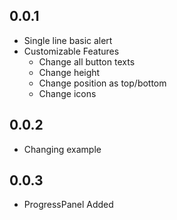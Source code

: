 ## 0.0.1

- Single line basic alert
- Customizable Features
	- Change all button texts
	- Change height
	- Change position as top/bottom
	- Change icons

## 0.0.2

- Changing example

## 0.0.3

- ProgressPanel Added